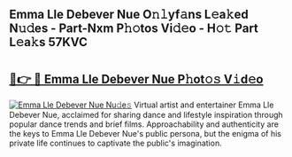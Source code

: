 ## Emma Lle Debever Nue O𝚗𝚕yf𝚊ns L𝚎a𝚔ed N𝚞𝚍es - Part-Nxm P𝚑𝚘tos Vi𝚍𝚎o - H𝚘𝚝 Part L𝚎a𝚔s 57KVC

# <h2><a href="http://kf9zp4.oniu.top/?m=Emma+Lle+Debever+Nue">🔗👉 🔴 Emma Lle Debever Nue P𝚑ot𝚘𝚜 V𝚒d𝚎o</a></h2>

[![Emma Lle Debever Nue Nu𝚍e𝚜](https://i.imgur.com/0qMVB7G.gif)](http://kf9zp4.oniu.top/?m=Emma+Lle+Debever+Nue)
Virtual artist and entertainer Emma Lle Debever Nue, acclaimed for sharing dance and lifestyle inspiration through popular dance trends and brief films. Approachability and authenticity are the keys to Emma Lle Debever Nue's public persona, but the enigma of his private life continues to captivate the public's imagination.  
